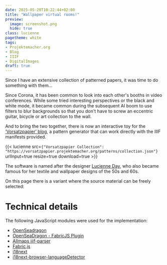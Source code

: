 ```yaml
---
date: 2025-05-20T10:22:44+02:00
title: "Wallpaper virtual rooms!"
preview:
  image: screenshot.png
  hide: true
class: lucienne
pagetheme: white
tags:
- Projektemacher.org
- Blog
- IIIF
- DigitalImages
draft: true
---
```


Since I have an extensive collection of patterned papers, it was time to do something with them...

<!--more-->
Since Corona, it has been common to look into each other's booths in video conferences. While some tried interesting perspectives or the black and white mode, it became common during the subsequent AI boom to use filters to blur backgrounds so that you don't have to screw an eccentric guitar, bicycle or art collection to the wall.

And to bring the two together, there is now an interactive toy for the [‘Vorsatzpapier’ blog](https://vorsatzpapier.projektemacher.org/), a pattern generator that can work directly with the IIIF manifests provided.

{{< lucienne src=`{"Vorsatzpapier Collection": "https://vorsatzpapier.projektemacher.org/patterns/collection.json"}` urlInput=true resize=true download=true >}}

The software is named after the designer [Lucienne Day](https://en.wikipedia.org/wiki/Lucienne_Day), who also became famous for her textile and wallpaper designs of the 50s and 60s.

On this page there is a variant where the source material can be freely selected:


# Technical details

The following JavaScript modules were used for the implementation:
* [OpenSeadragon](https://openseadragon.github.io/)
* [OpenSeaDragon - FabricJS Plugin](https://github.com/brunoocastro/openseadragon-fabric)
* [Allmaps iiif-parser](https://allmaps.org/)
* [Fabric.js](https://fabricjs.com/)
* [i18next](https://www.i18next.com/)
* [i18next-browser-languageDetector](https://github.com/i18next/i18next-browser-languageDetector)
